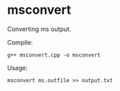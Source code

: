 # msconvert

Converting ms output.    

Compile:    
```console
g++ msconvert.cpp -o msconvert   
```
Usage:    
```console
msconvert ms.outfile >> output.txt   
```
